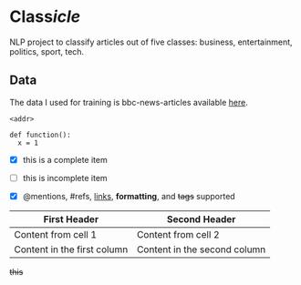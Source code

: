 # Class*icle*
NLP project to classify articles out of five classes: business, entertainment, politics, sport, tech.

## Data
The data I used for training is bbc-news-articles available [here](http://mlg.ucd.ie/datasets/bbc.html).

`<addr>`
```
def function():
  x = 1
```

- [x] this is a complete item
- [ ] this is incomplete item

- [x] @mentions, #refs, [links](), **formatting**, and <del>tags</del> supported

First Header | Second Header
------------ | -------------
Content from cell 1 | Content from cell 2
Content in the first column | Content in the second column

~~this~~


